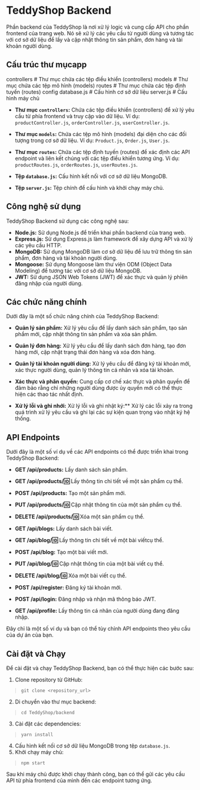 # TeddyShop Backend

Phần backend của TeddyShop là nơi xử lý logic và cung cấp API cho phần frontend của trang web. Nó sẽ xử lý các yêu cầu từ người dùng và tương tác với cơ sở dữ liệu để lấy và cập nhật thông tin sản phẩm, đơn hàng và tài khoản người dùng.

## Cấu trúc thư mụcapp

controllers # Thư mục chứa các tệp điều khiển (controllers)
models # Thư mục chứa các tệp mô hình (models)
routes # Thư mục chứa các tệp định tuyến (routes)
config
database.js # Cấu hình cơ sở dữ liệu
server.js # Cấu hình máy chủ

- **Thư mục `controllers`:** Chứa các tệp điều khiển (controllers) để xử lý yêu cầu từ phía frontend và truy cập vào dữ liệu. Ví dụ: `productController.js`, `orderController.js`, `userController.js`.

- **Thư mục `models`:** Chứa các tệp mô hình (models) đại diện cho các đối tượng trong cơ sở dữ liệu. Ví dụ: `Product.js`, `Order.js`, `User.js`.

- **Thư mục `routes`:** Chứa các tệp định tuyến (routes) để xác định các API endpoint và liên kết chúng với các tệp điều khiển tương ứng. Ví dụ: `productRoutes.js`, `orderRoutes.js`, `userRoutes.js`.

- **Tệp `database.js`:** Cấu hình kết nối với cơ sở dữ liệu MongoDB.

- **Tệp `server.js`:** Tệp chính để cấu hình và khởi chạy máy chủ.

## Công nghệ sử dụng

TeddyShop Backend sử dụng các công nghệ sau:

- **Node.js:** Sử dụng Node.js để triển khai phần backend của trang web.
- **Express.js:** Sử dụng Express.js làm framework để xây dựng API và xử lý các yêu cầu HTTP.
- **MongoDB:** Sử dụng MongoDB làm cơ sở dữ liệu để lưu trữ thông tin sản phẩm, đơn hàng và tài khoản người dùng.
- **Mongoose:** Sử dụng Mongoose làm thư viện ODM (Object Data Modeling) để tương tác với cơ sở dữ liệu MongoDB.
- **JWT:** Sử dụng JSON Web Tokens (JWT) để xác thực và quản lý phiên đăng nhập của người dùng.

## Các chức năng chính

Dưới đây là một số chức năng chính của TeddyShop Backend:

- **Quản lý sản phẩm:** Xử lý yêu cầu để lấy danh sách sản phẩm, tạo sản phẩm mới, cập nhật thông tin sản phẩm và xóa sản phẩm.

- **Quản lý đơn hàng:** Xử lý yêu cầu để lấy danh sách đơn hàng, tạo đơn hàng mới, cập nhật trạng thái đơn hàng và xóa đơn hàng.

- **Quản lý tài khoản người dùng:** Xử lý yêu cầu để đăng ký tài khoản mới, xác thực người dùng, quản lý thông tin cá nhân và xóa tài khoản.

- **Xác thực và phân quyền:** Cung cấp cơ chế xác thực và phân quyền để đảm bảo rằng chỉ những người dùng được ủy quyền mới có thể thực hiện các thao tác nhất định.

- **Xử lý lỗi và ghi nhới:** Xử lý lỗi và ghi nhật ký:\*\* Xử lý các lỗi xảy ra trong quá trình xử lý yêu cầu và ghi lại các sự kiện quan trọng vào nhật ký hệ thống.

## API Endpoints

Dưới đây là một số ví dụ về các API endpoints có thể được triển khai trong TeddyShop Backend:

- **GET /api/products:** Lấy danh sách sản phẩm.
- **GET /api/products/:id:** Lấy thông tin chi tiết về một sản phẩm cụ thể.
- **POST /api/products:** Tạo một sản phẩm mới.
- **PUT /api/products/:id:** Cập nhật thông tin của một sản phẩm cụ thể.
- **DELETE /api/products/:id:** Xóa một sản phẩm cụ thể.

- **GET /api/blogs:** Lấy danh sách bài viết.
- **GET /api/blog/:id:** Lấy thông tin chi tiết về một bài viếtcụ thể.
- **POST /api/blog:** Tạo một bài viết mới.
- **PUT /api/blog/:id:** Cập nhật thông tin của một bài viết cụ thể.
- **DELETE /api/blog/:id:** Xóa một bài viết cụ thể.

- **POST /api/register:** Đăng ký tài khoản mới.
- **POST /api/login:** Đăng nhập và nhận mã thông báo JWT.
- **GET /api/profile:** Lấy thông tin cá nhân của người dùng đang đăng nhập.

Đây chỉ là một số ví dụ và bạn có thể tùy chỉnh API endpoints theo yêu cầu của dự án của bạn.

## Cài đặt và Chạy

Để cài đặt và chạy TeddyShop Backend, bạn có thể thực hiện các bước sau:

1. Clone repository từ GitHub:

> `git clone <repository_url>`
2. Di chuyển vào thư mục backend:
> `cd TeddyShop/backend`
3. Cài đặt các dependencies:
> `yarn install`
4. Cấu hình kết nối cơ sở dữ liệu MongoDB trong tệp `database.js`.
5. Khởi chạy máy chủ:
> `npm start`

Sau khi máy chủ được khởi chạy thành công, bạn có thể gửi các yêu cầu API từ phía frontend của mình đến các endpoint tương ứng.
